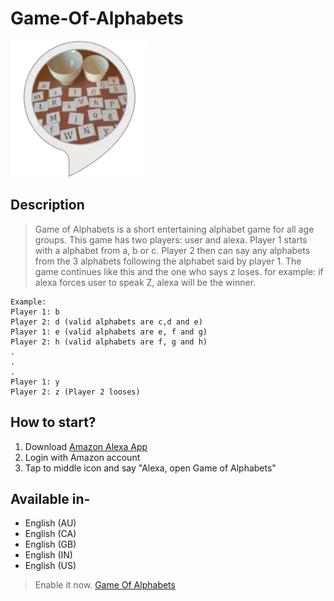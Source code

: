 # Game-Of-Alphabets
![image](game_of_alphabets.png)


## Description
> Game of Alphabets is a short entertaining alphabet game for all age groups. 
This game has two players: user and alexa. 
Player 1 starts with a alphabet from a, b or c. Player 2 then can say any alphabets from the 3 alphabets following the alphabet said by player 1. The game continues like this and the one who says z loses. for example: if alexa forces user to speak Z, alexa will be the winner.

```
Example:
Player 1: b
Player 2: d (valid alphabets are c,d and e)
Player 1: e (valid alphabets are e, f and g)
Player 2: h (valid alphabets are f, g and h)
.
.
.
Player 1: y
Player 2: z (Player 2 looses)
```
## How to start?
1. Download [Amazon Alexa App](https://play.google.com/store/apps/details?id=com.amazon.dee.app&hl=en_IN)
2. Login with Amazon account
3. Tap to middle icon and say "Alexa, open Game of Alphabets"

## Available in-
- English (AU)
- English (CA)
- English (GB)
- English (IN)
- English (US)

> Enable it now. [Game Of Alphabets](https://www.amazon.in/Mohit-arora-Game-of-Alphabets/dp/B07J9Y4P8F/ref=sr_1_1?s=digital-skills&ie=UTF8&qid=1550774928&sr=1-1&keywords=game+of+alphabets>)
